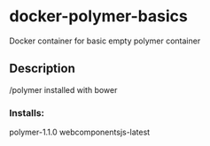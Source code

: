 # docker-polymer-basics
Docker container for basic empty polymer container

## Description
/polymer installed with bower

### Installs:
polymer-1.1.0
webcomponentsjs-latest
